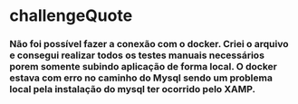 challengeQuote
======================
<h3>Não foi possível fazer a conexão com o docker. 
Criei o arquivo e consegui realizar todos os testes manuais necessários porem somente subindo aplicação de forma local.
O docker estava com erro no caminho do Mysql sendo um problema local pela instalação do mysql ter ocorrido pelo XAMP.
